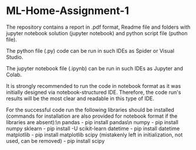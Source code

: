 # ML-Home-Assignment-1

The repository contains a report in .pdf format, Readme file and folders with jupyter notebook solution (jupyter notebook) and python script file (puthon file).

The python file (.py) code can be run in such IDEs as Spider or Visual Studio.

The jupyter notebook file (.ipynb) can be run in such IDEs as Jupyter and Colab.

It is strongly recommended to run the code in notebook format as it was initially designed via notebook-structured IDE. Therefore, the code run's results will be the most clear and readable in this type of IDE.

For the successful code run the following libraries should be installed (commands for installation are also provided for notebook format if the libraries are absent):\n
pandas - pip install pandas\n
numpy - pip install numpy
sklearn - pip install -U scikit-learn
datetime - pip install datetime
matplotlib - pip install matplotlib
scipy (mistakenly left in initialization, not used, can be removed) - pip install scipy
